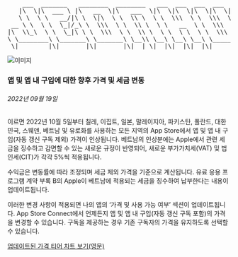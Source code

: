 <!-- ### MySkills
BootStrap & React.js  
<img src="https://img.shields.io/badge/HTML5-E34F26?style=flat-square&logo=HTML5&logoColor=white"/></a>
<img src="https://img.shields.io/badge/CSS3-1572B6?style=flat-square&logo=CSS3&logoColor=white"/></a>
<img src="https://img.shields.io/badge/JavaScript-F7DF1E?style=flat-square&logo=JavaScript&logoColor=white"/></a>
<img src="https://img.shields.io/badge/React.js-1E8CBE?style=flat-square&logo=JavaScript&logoColor=white"/></a>   -->

<!-- Android & IOS  
<img src="https://img.shields.io/badge/Java-007396?style=flat-square&logo=Java&logoColor=white"/></a>
<img src="https://img.shields.io/badge/Swift-F05138?style=flat-square&logo=Swift&logoColor=white"/></a> -->
<!-- 
Languages  
<img src="https://img.shields.io/badge/C-A8B9CC?style=flat-square&logo=C&logoColor=white"/></a>
<img src="https://img.shields.io/badge/C++-00599C?style=flat-square&logo=C%2B%2B&logoColor=white"/></a>
<img src="https://img.shields.io/badge/Python-3776AB?style=flat-square&logo=Python&logoColor=white"/></a>

algorithms  
<img src="https://img.shields.io/badge/Baekjoon-Gold4-gold?style=flat-square&labelColor=004088"/></a> -->
<!-- 
Contact  
[<img src="https://img.shields.io/badge/l06094@gmail.com-EA4335?style=flat-square&logo=Gmail&logoColor=white"/>](l06094@gmail.com)
<a href="dlwjsgml02@naver.com"><img src="https://img.shields.io/badge/dlwjsgml02@naver.com-0ABF53?style=flat-square&logo=Nintendo&logoColor=white"/></a>
<img src="https://img.shields.io/badge/jeon__hui__22-E4405F?style=flat-square&logo=Instagram&logoColor=white"/></a>  

---
![Top Langs](https://github-readme-stats.vercel.app/api/top-langs/?username=6810779s&layout=compact&theme=algolia) 

![Jeonhui's GitHub stats](https://github-readme-stats.vercel.app/api?username=Jeonhui&show_icons=true&theme=algolia)  
 -->

<!-- [![Solved.ac
프로필](http://mazassumnida.wtf/api/v2/generate_badge?boj=whas02)](https://solved.ac/whas02)  

# IOS developer News -->

<a href="https://jeonhui.github.io" style="text-decoration: none;">
 <pre>
    ___  _______   ________  ________   ___  ___  ___  ___  ___     
   |\  \|\  ___ \ |\   __  \|\   ___  \|\  \|\  \|\  \|\  \|\  \    
   \ \  \ \   __/|\ \  \|\  \ \  \\ \  \ \  \\\  \ \  \\\  \ \  \   
 __ \ \  \ \  \_|/_\ \  \\\  \ \  \\ \  \ \   __  \ \  \\\  \ \  \  
|\  \\_\  \ \  \_|\ \ \  \\\  \ \  \\ \  \ \  \ \  \ \  \\\  \ \  \ 
\ \________\ \_______\ \_______\ \__\\ \__\ \__\ \__\ \_______\ \__\
 \|________|\|_______|\|_______|\|__| \|__|\|__|\|__|\|_______|\|__|</pre>
 </a>
                                                                    
                                                                    
                                                                    
![이미지](https://developer.apple.com/assets/elements/icons/app-store/app-store-128x128_2x.png)  
###  앱 및 앱 내 구입에 대한 향후 가격 및 세금 변동  
###### 2022년 09월 19일  
<span class="article-text"><p>이르면 2022년 10월 5일부터 칠레, 이집트, 일본, 말레이지아, 파키스탄, 폴란드, 대한민국, 스웨덴, 베트남 및 유로화를 사용하는 모든 지역의 App Store에서 앱 및 앱 내 구입(자동 갱신 구독 제외) 가격이 인상됩니다. 베트남의 인상분에는 Apple에서 관련 세금을 징수하고 감면할 수 있는 새로운 규정이 반영되어, 새로운 부가가치세(VAT) 및 법인세(CIT)가 각각 5%씩 적용됩니다.</p><p>수익금은 변동률에 따라 조정되며 세금 제외 가격을 기준으로 계산됩니다. 유료 응용 프로그램 계약 부록 B의 Apple이 베트남에 적용되는 세금을 징수하여 납부한다는 내용이 업데이트됩니다.</p><p>이러한 변경 사항이 적용되면 나의 앱의 ‘가격 및 사용 가능 여부’ 섹션이 업데이트됩니다. App Store Connect에서 언제든지 앱 및 앱 내 구입(자동 갱신 구독 포함)의 가격을 변경할 수 있습니다. 구독을 제공하는 경우 기존 구독자의 가격을 유지하도록 선택할 수 있습니다.</p><p><a href="https://developer.apple.com/support/downloads/price-tier-updates/App-Store-Price-Tier-Updates-October-2022.pdf">업데이트된 가격 티어 <span class="icon icon-after icon-chevronright nowrap">차트 보기(영문)</span></a></p></span>